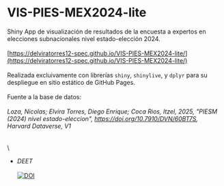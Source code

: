 # VIS-PIES-MEX2024-lite

Shiny App de visualización de resultados de la encuesta a expertos en elecciones subnacionales nivel estado-elección 2024.\
\
[https://delviratorres12-spec.github.io/VIS-PIES-MEX2024-lite/](https://delviratorres12-spec.github.io/VIS-PIES-MEX2024-lite/) \
\
Realizada excluivamente con librerías `shiny`, `shinylive`, y `dplyr` para su despliegue en sitio estático de GitHub Pages.\
\
Fuente a la base de datos:\
\
*Loza, Nicolas; Elvira Torres, Diego Enrique; Coca Rios, Itzel, 2025, "PIESM (2024) nivel estado-eleccion", https://doi.org/10.7910/DVN/60BT7S, Harvard Dataverse, V1*\
\
\
\
- *DEET*\
\
[![DOI](https://zenodo.org/badge/1067623785.svg)](https://doi.org/10.5281/zenodo.17241011)

